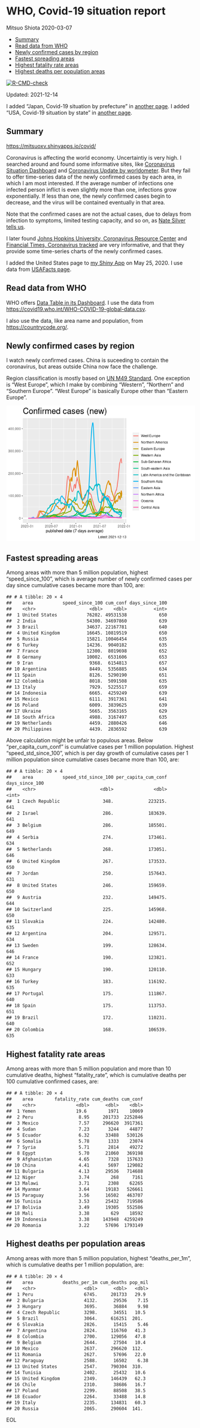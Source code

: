WHO, Covid-19 situation report
================
Mitsuo Shiota
2020-03-07

-   [Summary](#summary)
-   [Read data from WHO](#read-data-from-who)
-   [Newly confirmed cases by region](#newly-confirmed-cases-by-region)
-   [Fastest spreading areas](#fastest-spreading-areas)
-   [Highest fatality rate areas](#highest-fatality-rate-areas)
-   [Highest deaths per population
    areas](#highest-deaths-per-population-areas)

<!-- badges: start -->

[![R-CMD-check](https://github.com/mitsuoxv/covid/workflows/R-CMD-check/badge.svg)](https://github.com/mitsuoxv/covid/actions)
<!-- badges: end -->

Updated: 2021-12-14

I added “Japan, Covid-19 situation by prefecture” in [another
page](Japan.md). I added “USA, Covid-19 situation by state” in [another
page](USA.md).

## Summary

<https://mitsuoxv.shinyapps.io/covid/>

Coronavirus is affecting the world economy. Uncertaintiy is very high. I
searched around and found some informative sites, like [Coronavirus
Situation
Dashboard](https://who.maps.arcgis.com/apps/opsdashboard/index.html#/c88e37cfc43b4ed3baf977d77e4a0667)
and [Coronavirus Update by
worldometer](https://www.worldometers.info/coronavirus/). But they fail
to offer time-series data of the newly confirmed cases by each area, in
which I am most interested. If the average number of infections one
infected person inflict is even slightly more than one, infections grow
exponentially. If less than one, the newly confirmed cases begin to
decrease, and the virus will be contained eventually in that area.

Note that the confirmed cases are not the actual cases, due to delays
from infection to symptoms, limited testing capacity, and so on, as
[Nate Silver tells
us](https://fivethirtyeight.com/features/coronavirus-case-counts-are-meaningless/).

I later found [Johns Hopkins University, Coronavirus Resource
Center](https://coronavirus.jhu.edu/) and [Financial Times, Coronavirus
tracked](https://www.ft.com/content/a26fbf7e-48f8-11ea-aeb3-955839e06441)
are very informative, and that they provide some time-series charts of
the newly confirmed cases.

I added the United States page to [my Shiny
App](https://mitsuoxv.shinyapps.io/covid/) on May 25, 2020. I use data
from [USAFacts
page](https://usafacts.org/visualizations/coronavirus-covid-19-spread-map/).

## Read data from WHO

WHO offers [Data Table in its Dashboard](https://covid19.who.int/table).
I use the data from
<https://covid19.who.int/WHO-COVID-19-global-data.csv>.

I also use the data, like area name and population, from
<https://countrycode.org/>.

## Newly confirmed cases by region

I watch newly confirmed cases. China is suceeding to contain the
coronavirus, but areas outside China now face the challenge.

Region classification is mostly based on [UN M49
Standard](https://unstats.un.org/unsd/methodology/m49/). One exception
is “West Europe”, which I make by combining “Western”, “Northern” and
“Southern Europe”. “West Europe” is basically Europe other than “Eastern
Europe”.

![](README_files/figure-gfm/chart-1.png)<!-- -->

## Fastest spreading areas

Among areas with more than 5 million population, highest
“speed\_since\_100”, which is average number of newly confirmed cases
per day since cumulative cases became more than 100, are:

    ## # A tibble: 20 × 4
    ##    area           speed_since_100 cum_conf days_since_100
    ##    <chr>                    <dbl>    <dbl>          <int>
    ##  1 United States           76202. 49531538            650
    ##  2 India                   54300. 34697860            639
    ##  3 Brazil                  34637. 22167781            640
    ##  4 United Kingdom          16645. 10819519            650
    ##  5 Russia                  15821. 10046454            635
    ##  6 Turkey                  14236.  9040182            635
    ##  7 France                  12300.  8019698            652
    ##  8 Germany                 10002.  6531606            653
    ##  9 Iran                     9368.  6154813            657
    ## 10 Argentina                8449.  5356885            634
    ## 11 Spain                    8126.  5290190            651
    ## 12 Colombia                 8018.  5091508            635
    ## 13 Italy                    7929.  5225517            659
    ## 14 Indonesia                6665.  4259249            639
    ## 15 Mexico                   6111.  3917361            641
    ## 16 Poland                   6009.  3839625            639
    ## 17 Ukraine                  5665.  3563165            629
    ## 18 South Africa             4988.  3167497            635
    ## 19 Netherlands              4459.  2880426            646
    ## 20 Philippines              4439.  2836592            639

Above calculation might be unfair to populous areas. Below
“per\_capita\_cum\_conf” is cumulative cases per 1 million population.
Highest “speed\_std\_since\_100”, which is per day growth of cumulative
cases per 1 million population since cumulative cases became more than
100, are:

    ## # A tibble: 20 × 4
    ##    area           speed_std_since_100 per_capita_cum_conf days_since_100
    ##    <chr>                        <dbl>               <dbl>          <int>
    ##  1 Czech Republic                348.             223215.            641
    ##  2 Israel                        286.             183639.            641
    ##  3 Belgium                       286.             185501.            649
    ##  4 Serbia                        274.             173461.            634
    ##  5 Netherlands                   268.             173051.            646
    ##  6 United Kingdom                267.             173533.            650
    ##  7 Jordan                        250.             157643.            631
    ##  8 United States                 246.             159659.            650
    ##  9 Austria                       232.             149475.            644
    ## 10 Switzerland                   225.             145968.            650
    ## 11 Slovakia                      224.             142480.            635
    ## 12 Argentina                     204.             129571.            634
    ## 13 Sweden                        199.             128634.            646
    ## 14 France                        190.             123821.            652
    ## 15 Hungary                       190.             120110.            633
    ## 16 Turkey                        183.             116192.            635
    ## 17 Portugal                      175.             111867.            640
    ## 18 Spain                         175.             113753.            651
    ## 19 Brazil                        172.             110231.            640
    ## 20 Colombia                      168.             106539.            635

## Highest fatality rate areas

Among areas with more than 5 million population and more than 10
cumulative deaths, highest “fatality\_rate”, which is cumulative deaths
per 100 cumulative confirmed cases, are:

    ## # A tibble: 20 × 4
    ##    area        fatality_rate cum_deaths cum_conf
    ##    <chr>               <dbl>      <dbl>    <dbl>
    ##  1 Yemen               19.6        1971    10069
    ##  2 Peru                 8.95     201733  2252846
    ##  3 Mexico               7.57     296620  3917361
    ##  4 Sudan                7.23       3244    44877
    ##  5 Ecuador              6.32      33488   530126
    ##  6 Somalia              5.78       1333    23074
    ##  7 Syria                5.71       2814    49272
    ##  8 Egypt                5.70      21060   369198
    ##  9 Afghanistan          4.65       7328   157633
    ## 10 China                4.41       5697   129082
    ## 11 Bulgaria             4.13      29536   714688
    ## 12 Niger                3.74        268     7161
    ## 13 Malawi               3.71       2308    62265
    ## 14 Myanmar              3.64      19183   526661
    ## 15 Paraguay             3.56      16502   463707
    ## 16 Tunisia              3.53      25432   719586
    ## 17 Bolivia              3.49      19305   552586
    ## 18 Mali                 3.38        629    18592
    ## 19 Indonesia            3.38     143948  4259249
    ## 20 Romania              3.22      57696  1793149

## Highest deaths per population areas

Among areas with more than 5 million population, highest
“deaths\_per\_1m”, which is cumulative deaths per 1 million population,
are:

    ## # A tibble: 20 × 4
    ##    area           deaths_per_1m cum_deaths pop_mil
    ##    <chr>                  <dbl>      <dbl>   <dbl>
    ##  1 Peru                   6745.     201733   29.9 
    ##  2 Bulgaria               4132.      29536    7.15
    ##  3 Hungary                3695.      36884    9.98
    ##  4 Czech Republic         3298.      34551   10.5 
    ##  5 Brazil                 3064.     616251  201.  
    ##  6 Slovakia               2826.      15415    5.46
    ##  7 Argentina              2824.     116760   41.3 
    ##  8 Colombia               2700.     129056   47.8 
    ##  9 Belgium                2644.      27504   10.4 
    ## 10 Mexico                 2637.     296620  112.  
    ## 11 Romania                2627.      57696   22.0 
    ## 12 Paraguay               2588.      16502    6.38
    ## 13 United States          2547.     790304  310.  
    ## 14 Tunisia                2402.      25432   10.6 
    ## 15 United Kingdom         2349.     146439   62.3 
    ## 16 Chile                  2310.      38686   16.7 
    ## 17 Poland                 2299.      88508   38.5 
    ## 18 Ecuador                2264.      33488   14.8 
    ## 19 Italy                  2235.     134831   60.3 
    ## 20 Russia                 2065.     290604  141.

EOL
